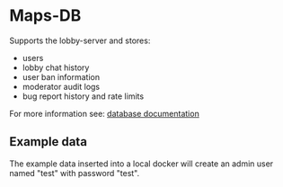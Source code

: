 # Maps-DB

Supports the lobby-server and stores:

- users
- lobby chat history
- user ban information
- moderator audit logs
- bug report history and rate limits

For more information see: [database documentation](/docs/development/database/)

## Example data

The example data inserted into a local docker will create an admin user
named "test" with password "test".
